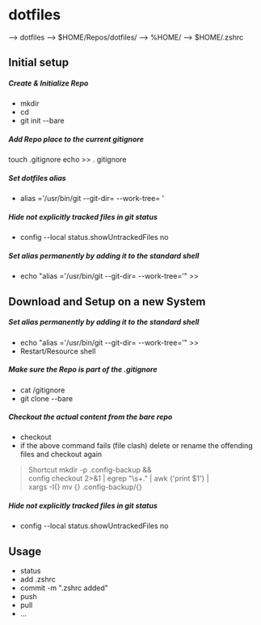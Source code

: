 # dotfiles

<dotfile-alias> --> dotfiles
<git-repo-dir> --> $HOME/Repos/dotfiles/
<dotfile-dir> --> %HOME/
<shell-file> --> $HOME/.zshrc

## Initial setup
##### Create & Initialize Repo
* mkdir <git-repo-dir>
* cd <git-repo-dir>
* git init --bare

##### Add Repo place to the current gitignore
touch .gitignore
echo <git-repo-dir> >> . gitignore

##### Set dotfiles alias 
* alias <dotfile-alias>='/usr/bin/git --git-dir=<git-repo-dir> --work-tree=<dotfile-dir> '

##### Hide not explicitly tracked files in git status
* <dotfile-alias> config --local status.showUntrackedFiles no
  
##### Set alias permanently by adding it to the standard shell
* echo "alias <dotfile-alias>='/usr/bin/git --git-dir=<git-repo-dir> --work-tree=<dotfile-dir>'" >> <shell-file> 

## Download and Setup on a new System
##### Set alias permanently by adding it to the standard shell
* echo "alias <dotfile-alias>='/usr/bin/git --git-dir=<git-repo-dir> --work-tree=<dotfile-dir>'" >> <shell-file> 
* Restart/Resource shell

##### Make sure the Repo is part of the .gitignore
* cat <git-repo-dir>/gitignore
* git clone --bare <git-repo-url> <git-repo-dir>
    
##### Checkout the actual content from the bare repo
* <dotfile-alias>  checkout
* if the above command fails (file clash) delete or rename the offending files and checkout again

> Shortcut
> mkdir -p .config-backup && \
> config checkout 2>&1 | egrep "\s+\." | awk {'print $1'} | \
> xargs -I{} mv {} .config-backup/{}

##### Hide not explicitly tracked files in git status
* <dotfile-alias>  config --local status.showUntrackedFiles no


## Usage    
* <dotfile-alias>  status
* <dotfile-alias>  add .zshrc
* <dotfile-alias>  commit -m ".zshrc added"
* <dotfile-alias>  push
* <dotfile-alias>  pull
* ...
